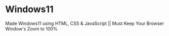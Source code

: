 # Windows11
Made Windows11 using HTML, CSS &amp; JavaScript
|| Must Keep Your Browser Window's Zoom to 100%
